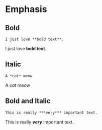 # Emphasis

## Bold
```
I just love **bold text**.
```

I just love **bold text**.

## Italic
```
A *cat* meow
```

A *cat* meow

## Bold and Italic
```
This is really ***very*** important text.
```

This is really ***very*** important text.
